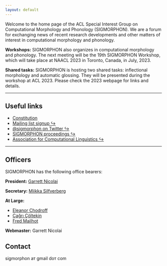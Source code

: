 ```yaml
---
layout: default
---
```


Welcome to the home page of the ACL Special Interest Group on Computational Morphology and Phonology (SIGMORPHON). We are a forum for exchanging news of recent research developments and other matters of interest in computational morphology and phonology.

**Workshops:** SIGMORPHON also organizes in computational morphology and phonology. The next meeting will be the 19th SIGMORPHON Workshop, which will take place at NAACL 2023 in Toronto, Canada, in July, 2023.

**Shared tasks:** SIGMORPHON is hosting two shared tasks: inflectional morphology and automatic glossing. They will be presented during the workshop at ACL 2023.  Please check the 2023 webpage for links and details.

---

## Useful links

- [Constitution](constitution/)
- [Mailing list signup ↪](https://groups.google.com/g/sigmorphon)
- [@sigmorphon on Twitter ↪](https://twitter.com/sigmorphon)
- [SIGMORPHON proceedings ↪](https://aclweb.org/anthology/sigs/sigmorphon/)
- [Association for Computational Linguistics ↪](https://www.aclweb.org/portal/)

---

## Officers

SIGMORPHON has the following office bearers:

**President:**  [Garrett Nicolai](https://garrettnicolai.github.io/Garrett-Nicolai/)

**Secretary:** [Miikka Silfverberg](https://mpsilfve.github.io/)

**At Large:**

* [Eleanor Chodroff](https://www.eleanorchodroff.com/)
* [Çağrı Çöltekin](http://coltekin.net/cagri/)
* [Fred Mailhot](https://carleton.ca/cognitivescience/people/fred-mailhot/)

**Webmaster:** Garrett Nicolai

## Contact

sigmorphon ат gmail dот com
